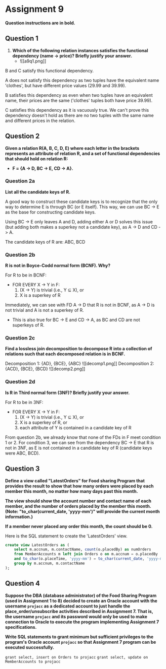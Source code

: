 # Assignment 9
**Question instructions are in bold.**
## Question 1
1. **Which of the following relation instances satisfies the functional dependency (name → price)? Briefly justify your answer.**  
	- ![[a9q1.png]]

B and C satisfy this functional dependency.

A does not satisfy this dependency as two tuples have the equivalent name 'clothes', but have different price values (29.99 and 39.99).

B satisfies this dependency as even when two tuples have an equivalent name, their prices are the same ('clothes' tuples both have price 39.99).

C satisfies this dependency as it is vacuously true. We can't prove this dependency doesn't hold as there are no two tuples with the same name and different prices in the relation.

## Question 2
**Given a relation R(A, B, C, D, E) where each letter in the brackets represents an attribute of relation R, and a set of functional dependencies that should hold on relation R:**
- **F = {A → D, BC → E, CD → A}.**
    
### Question 2a
**List all the candidate keys of R.**

A good way to construct these candidate keys is to recognize that the only way to determine E is through BC (or E itself). This way, we can use BC -> E as the base for constructing candidate keys.

Using BC -> E only leaves A and D, adding either A or D solves this issue (but adding both makes a superkey not a candidate key), as A -> D and CD -> A.

The candidate keys of R are: ABC, BCD

### Question 2b
**R is not in Boyce-Codd normal form (BCNF). Why?**

For R to be in BCNF:
- FOR EVERY X -> Y in F:
	1. (X → Y) is trivial (i.e., Y ⊆ X), or 
	2. X is a superkey of R

Immediately, we can see with FD A -> D that R is not in BCNF, as A -> D is not trivial and A is not a superkey of R.
- This is also true for BC -> E and CD -> A, as BC and CD are not superkeys of R.

### Question 2c
**Find a lossless join decomposition to decompose R into a collection of relations such that each decomposed relation is in BCNF.**
 
Decomposition 1: {AD}, {BCE}, {ABC}
![[decomp1.png]]
Decomposition 2: {ACD}, {BCE}, {BCD}
![[decomp2.png]]

### Question 2d
**Is R in Third normal form (3NF)? Briefly justify your answer.**

For R to be in 3NF:
- FOR EVERY X -> Y in F:
	1. (X → Y) is trivial (i.e., Y ⊆ X), or 
	2. X is a superkey of R, or
	3. each attribute of Y is contained in a candidate key of R

From question 2b, we already know that none of the FDs in F meet condition 1 or 2.
For condition 3, we can see from the dependency BC -> E that R is not in 3NF, as E is not contained in a candidate key of R (candidate keys were ABC, BCD).

## Question 3
**Define a view called "LatestOrders" for Food sharing Program that provides the result to show that how many orders were placed by each member this month, no matter how many days past this month.**  

**The view should show the account number and contact name of each member, and the number of orders placed by the member this month. (Note: "to_char(current_date, 'yyyy-mm')" will provide the current month information.)**  

**If a member never placed any order this month, the count should be 0.**

Here is the SQL statement to create the 'LatestOrders' view.
```sql
create view LatestOrders as (
	select m.accnum, m.contactName, count(o.placedBy) as numOrders
	from MemberAccounts m left join Orders o on m.accnum = o.placedBy 
	and to_char(o.placeTime, 'yyyy-mm') = to_char(current_date, 'yyyy-mm') 
	group by m.accnum, m.contactName
);
```

## Question 4
**Suppose the DBA (database administrator) of the Food Sharing Program (used in Assignment 1 to 8) decided to create an Oracle account with the username `projacc` as a dedicated account to just handle the place_order/unsubscribe activities described in Assignment 7. That is, the username `projacc` and its password would only be used to make connection to Oracle to execute the program implementing Assignment 7 specifications.**  

**Write SQL statements to grant minimum but sufficient privileges to the program's Oracle account `projacc` so that Assignment 7 program can be executed successfully.**

`grant select, insert on Orders to projacc`
`grant select, update on MemberAccounts to projacc`